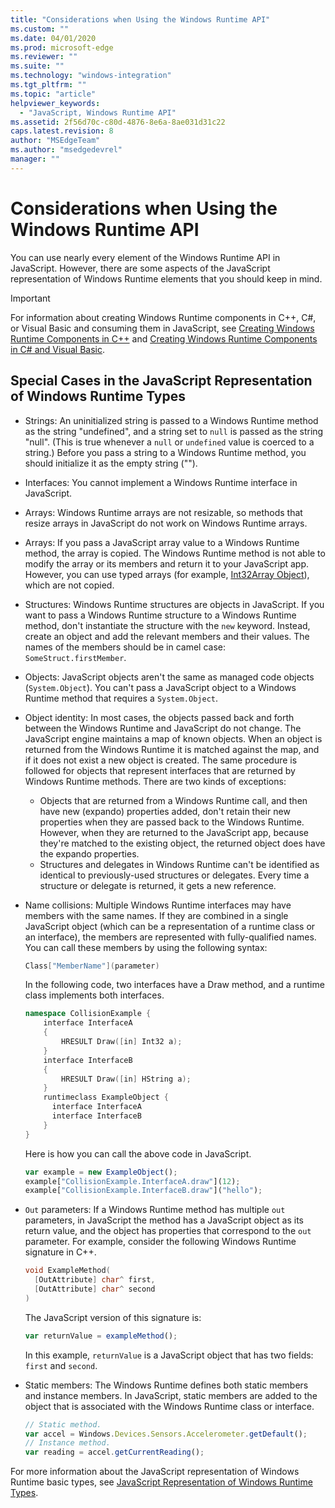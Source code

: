 ```yaml
---
title: "Considerations when Using the Windows Runtime API"
ms.custom: ""
ms.date: 04/01/2020
ms.prod: microsoft-edge
ms.reviewer: ""
ms.suite: ""
ms.technology: "windows-integration"
ms.tgt_pltfrm: ""
ms.topic: "article"
helpviewer_keywords: 
  - "JavaScript, Windows Runtime API"
ms.assetid: 2f56d70c-c80d-4876-8e6a-8ae031d31c22
caps.latest.revision: 8
author: "MSEdgeTeam"
ms.author: "msedgedevrel"
manager: ""
---
```

# Considerations when Using the Windows Runtime API  

You can use nearly every element of the Windows Runtime API in JavaScript.  However, there are some aspects of the JavaScript representation of Windows Runtime elements that you should keep in mind.  

> [!IMPORTANT]
> For information about creating Windows Runtime components in C++, C#, or Visual Basic and consuming them in JavaScript, see [Creating Windows Runtime Components in C++][WindowsUwpComponentsCreatingCpp] and [Creating Windows Runtime Components in C# and Visual Basic][WindowsUwpComponentsCreatingCsharpVb].  

## Special Cases in the JavaScript Representation of Windows Runtime Types  

*   Strings: An uninitialized string is passed to a Windows Runtime method as the string "undefined", and a string set to `null` is passed as the string "null".  \(This is true whenever a `null` or `undefined` value is coerced to a string.\)  Before you pass a string to a Windows Runtime method, you should initialize it as the empty string \(""\).  
*   Interfaces: You cannot implement a Windows Runtime interface in JavaScript.  
*   Arrays: Windows Runtime arrays are not resizable, so methods that resize arrays in JavaScript do not work on Windows Runtime arrays.  
*   Arrays: If you pass a JavaScript array value to a Windows Runtime method, the array is copied.  The Windows Runtime method is not able to modify the array or its members and return it to your JavaScript app.  However, you can use typed arrays \(for example, [Int32Array Object][MDNInt32array]\), which are not copied.  
*   Structures: Windows Runtime structures are objects in JavaScript.  If you want to pass a Windows Runtime structure to a Windows Runtime method, don't instantiate the structure with the `new` keyword.  Instead, create an object and add the relevant members and their values.  The names of the members should be in camel case: `SomeStruct.firstMember`.  
*   Objects: JavaScript objects aren't the same as managed code objects \(`System.Object`\).  You can't pass a JavaScript object to a Windows Runtime method that requires a `System.Object`.  
*   Object identity: In most cases, the objects passed back and forth between the Windows Runtime and JavaScript do not change.  The JavaScript engine maintains a map of known objects.  When an object is returned from the Windows Runtime it is matched against the map, and if it does not exist a new object is created.  The same procedure is followed for objects that represent interfaces that are returned by Windows Runtime methods.  There are two kinds of exceptions:  

    *   Objects that are returned from a Windows Runtime call, and then have new \(expando\) properties added, don't retain their new properties when they are passed back to the Windows Runtime.  However, when they are returned to the JavaScript app, because they're matched to the existing object, the returned object does have the expando properties.  
    *   Structures and delegates in Windows Runtime can't be identified as identical to previously-used structures or delegates.  Every time a structure or delegate is returned, it gets a new reference.  

*   Name collisions: Multiple Windows Runtime interfaces may have members with the same names.  If they are combined in a single JavaScript object (which can be a representation of a runtime class or an interface), the members are represented with fully-qualified names.  You can call these members by using the following syntax:  
    
    ```cpp
    Class["MemberName"](parameter)
    ```  
    
    In the following code, two interfaces have a Draw method, and a runtime class implements both interfaces.  
    
    ```cpp
    namespace CollisionExample {
        interface InterfaceA
        {
            HRESULT Draw([in] Int32 a);
        }
        interface InterfaceB
        {
            HRESULT Draw([in] HString a);
        }
        runtimeclass ExampleObject {
          interface InterfaceA
          interface InterfaceB
        }
    }
    ```  
    
    Here is how you can call the above code in JavaScript.  
    
    ```javascript
    var example = new ExampleObject();
    example["CollisionExample.InterfaceA.draw"](12);
    example["CollisionExample.InterfaceB.draw"]("hello");
    ```  
    
*   `Out` parameters: If a Windows Runtime method has multiple `out` parameters, in JavaScript the method has a JavaScript object as its return value, and the object has properties that correspond to the `out` parameter.  For example, consider the following Windows Runtime signature in C++.  
    
    ```cpp
    void ExampleMethod(
      [OutAttribute] char^ first,
      [OutAttribute] char^ second
    )
    ```  
    
    The JavaScript version of this signature is:  
    
    ```javascript
    var returnValue = exampleMethod();
    ```  
    
    In this example, `returnValue` is a JavaScript object that has two fields: `first` and `second`.  
    
*   Static members: The Windows Runtime defines both static members and instance members.  In JavaScript, static members are added to the object that is associated with the Windows Runtime class or interface.  
    
    ```javascript
    // Static method.
    var accel = Windows.Devices.Sensors.Accelerometer.getDefault();
    // Instance method.
    var reading = accel.getCurrentReading();
    ```  
    
For more information about the JavaScript representation of Windows Runtime basic types, see [JavaScript Representation of Windows Runtime Types][WindowsRuntimeJavascriptTypes].  

<!-- image links -->  

<!-- links -->  
 
[WindowsRuntimeJavascriptTypes]: /microsoft-edge/windows-runtime/javascript-representation-of-windows-runtime-types "JavaScript Representation of Windows Runtime Types"

[WindowsUwpComponentsCreatingCpp]: /windows/uwp/winrt-components/creating-windows-runtime-components-in-cpp "Windows Runtime components with C++/CX"  
[WindowsUwpComponentsCreatingCsharpVb]: /windows/uwp/winrt-components/creating-windows-runtime-components-in-csharp-and-visual-basic "Windows Runtime components with C# and Visual Basic"  

[MDNInt32array]: https://developer.mozilla.org/docs/Web/JavaScript/Reference/Global_Objects/Int32Array "Int32Array | MDN"  
